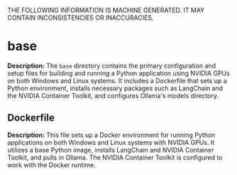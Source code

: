 THE FOLLOWING INFORMATION IS MACHINE GENERATED.
IT MAY CONTAIN INCONSISTENCIES OR INACCURACIES.

# base  

**Description:** The `base` directory contains the primary configuration and setup files for building and running a Python application using NVIDIA GPUs on both Windows and Linux systems. It includes a Dockerfile that sets up a Python environment, installs necessary packages such as LangChain and the NVIDIA Container Toolkit, and configures Ollama's models directory.

 ## Dockerfile

**Description:** This file sets up a Docker environment for running Python applications on both Windows and Linux systems with NVIDIA GPUs. It utilizes a base Python image, installs LangChain and NVIDIA Container Toolkit, and pulls in Ollama. The NVIDIA Container Toolkit is configured to work with the Docker runtime.